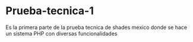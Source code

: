 # Prueba-tecnica-1
Es la primera parte de la prueba tecnica de shades mexico donde se hace un sistema PHP con diversas funcionalidades

